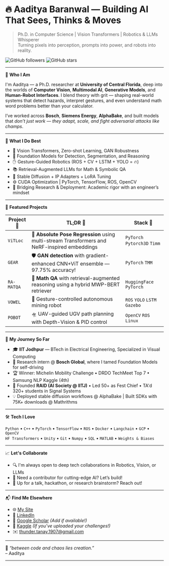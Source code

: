 # 🔥 Aaditya Baranwal — Building AI That Sees, Thinks & Moves

> Ph.D. in Computer Science | Vision Transformers | Robotics & LLMs Whisperer  
> Turning pixels into perception, prompts into power, and robots into reality.

![GitHub followers](https://img.shields.io/github/followers/eternal-f1ame?style=social)
![GitHub stars](https://img.shields.io/github/stars/eternal-f1ame?style=social)

---

🎯 **Who I Am**

I'm Aaditya — a Ph.D. researcher at **University of Central Florida**, deep into the worlds of **Computer Vision**, **Multimodal AI**, **Generative Models**, and **Human-Robot Interfaces**. I blend theory with grit — shaping real-world systems that detect hazards, interpret gestures, and even understand math word problems better than your calculator.

I’ve worked across **Bosch**, **Siemens Energy**, **AlphaBake**, and built models that *don’t just work — they adapt, scale, and fight adversarial attacks like champs*.

---

🧠 **What I Do Best**

- 🤖 Vision Transformers, Zero-shot Learning, GAN Robustness
- 📸 Foundation Models for Detection, Segmentation, and Reasoning
- ✋ Gesture-Guided Robotics (ROS + CV + LSTM + YOLO = 🔥)
- 📚 Retrieval-Augmented LLMs for Math & Symbolic QA
- 🧵 Stable Diffusion + IP Adapters + LoRA Tuning
- ⚙️ CUDA Optimization | PyTorch, TensorFlow, ROS, OpenCV
- 🧪 Bridging Research & Deployment: Academic rigor with an engineer’s mindset

---

🚀 **Featured Projects**

| Project 🚧 | TL;DR 📌 | Stack 🧰 |
|-----------|----------|----------|
| `ViTLoc`  | 📍 **Absolute Pose Regression** using multi-stream Transformers and NeRF-inspired embeddings | `PyTorch` `Pytorch3D` `Timm` |
| `GEAR`    | 🛡️ **GAN detection** with gradient-enhanced CNN+ViT ensemble — 97.75% accuracy! | `PyTorch` `TMM` |
| `RA-MATQA`| 📐 **Math QA** with retrieval-augmented reasoning using a hybrid MWP-BERT retriever | `HuggingFace` `PyTorch` |
| `VOWEL`   | 🤖 Gesture-controlled autonomous mining robot | `ROS` `YOLO` `LSTM` `Gazebo` |
| `POBOT`   | 🛸 UAV-guided UGV path planning with Depth-Vision & PID control | `OpenCV` `ROS` `Linux` |

---

📍 **My Journey So Far**

- 🎓 **IIT Jodhpur** — BTech in Electrical Engineering, Specialized in Visual Computing  
- 🔬 Research intern @ **Bosch Global**, where I tamed Foundation Models for self-driving  
- 🏆 Winner: Michelin Mobility Challenge • DRDO TechMeet Top 7 • Samsung NLP Kaggle (4th)  
- 🎤 Founded **RAID (AI Society @ IITJ)** • Led 50+ as Fest Chief • TA'd 320+ students in Signal Systems  
- 💡 Deployed stable diffusion workflows @ AlphaBake | Built SDKs with 75K+ downloads @ Mathrithms

---

🛠️ **Tech I Love**

`Python` • `C++` • `PyTorch` • `TensorFlow` • `ROS` • `Docker` • `Langchain` • `GCP` • `OpenCV`  
`HF Transformers` • `Unity` • `Git` • `Numpy` • `SQL` • `MATLAB` • `Weights & Biases`

---

📈 **Let's Collaborate**

- 🔍 I'm always open to deep tech collaborations in Robotics, Vision, or LLMs
- 🧠 Need a contributor for cutting-edge AI? Let’s build!
- 🎤 Up for a talk, hackathon, or research brainstorm? Reach out!

---

📬 **Find Me Elsewhere**

- 🌐 [My Site](https://aeternums.live)
- 💼 [LinkedIn](https://www.linkedin.com/in/aadityabaranwal)
- 🧪 [Google Scholar](#) *(Add if available!)*
- 🧠 [Kaggle](#) *(If you’ve uploaded your challenges!)*
- ✉️ thunder.tanay.1907@gmail.com

---

🧭 _“between code and chaos lies creation.”_  
– Aaditya

---

